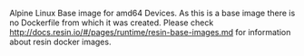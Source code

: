 Alpine Linux Base image for amd64 Devices. As this is a base image there is no Dockerfile from which it was created.
Please check http://docs.resin.io/#/pages/runtime/resin-base-images.md for information about resin docker images.
